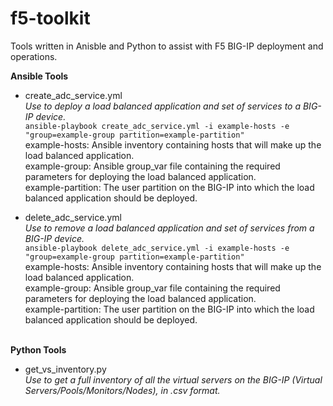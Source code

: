 # f5-toolkit

Tools written in Anisble and Python to assist with F5 BIG-IP deployment and operations.

**Ansible Tools**
* create_adc_service.yml  
*Use to deploy a load balanced application and set of services to a BIG-IP device.*  
`ansible-playbook create_adc_service.yml -i example-hosts -e "group=example-group partition=example-partition"`  
example-hosts: Ansible inventory containing hosts that will make up the load balanced application.  
example-group: Ansible group_var file containing the required parameters for deploying the load balanced application.  
example-partition: The user partition on the BIG-IP into which the load balanced application should be deployed.  

* delete_adc_service.yml  
*Use to remove a load balanced application and set of services from a BIG-IP device.*  
`ansible-playbook delete_adc_service.yml -i example-hosts -e "group=example-group partition=example-partition"`  
example-hosts: Ansible inventory containing hosts that will make up the load balanced application.  
example-group: Ansible group_var file containing the required parameters for deploying the load balanced application.  
example-partition: The user partition on the BIG-IP into which the load balanced application should be deployed.  

&nbsp;  
**Python Tools**
*  get_vs_inventory.py  
*Use to get a full inventory of all the virtual servers on the BIG-IP (Virtual Servers/Pools/Monitors/Nodes), in .csv format.*
